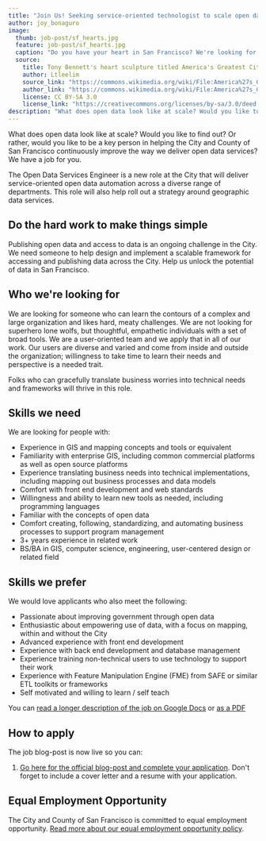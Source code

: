 ```yaml
---
title: "Join Us! Seeking service-oriented technologist to scale open data"
author: joy_bonaguro
image:
  thumb: job-post/sf_hearts.jpg
  feature: job-post/sf_hearts.jpg
  caption: "Do you have your heart in San Francisco? We're looking for someone who can bring a lot of heart to a big job."
  source:
    title: Tony Bennett's heart sculpture titled America's Greatest City By The Bay
    author: Ltleelim
    source_link: "https://commons.wikimedia.org/wiki/File:America%27s_Greatest_City_By_The_Bay_at_Union_Square,_San_Francisco,_CA.jpg"
    author_link: "https://commons.wikimedia.org/wiki/File:America%27s_Greatest_City_By_The_Bay_at_Union_Square,_San_Francisco,_CA.jpg"
    license: CC BY-SA 3.0
    license_link: "https://creativecommons.org/licenses/by-sa/3.0/deed.en"
description: "What does open data look like at scale? Would you like to find out? Or rather, would you like to be a key person in helping the City and County of San Francisco continuously improve the way in which we deliver open data services for all of the various users of open data? We have a job for you."
---
```

What does open data look like at scale? Would you like to find out? Or rather, would you like to be a key person in helping the City and County of San Francisco continuously improve the way we deliver open data services? We have a job for you.

The Open Data Services Engineer is a new role at the City that will deliver service-oriented open data automation across a diverse range of departments. This role will also help roll out a strategy around geographic data services.

## Do the hard work to make things simple
Publishing open data and access to data is an ongoing challenge in the City. We need someone to help design and implement a scalable framework for accessing and publishing data across the City. Help us unlock the potential of data in San Francisco.

## Who we're looking for
We are looking for someone who can learn the contours of a complex and large organization and likes hard, meaty challenges. We are not looking for superhero lone wolfs, but thoughtful, empathetic individuals with a set of broad tools. We are a user-oriented team and we apply that in all of our work. Our users are diverse and varied and come from inside and outside the organization; willingness to take time to learn their needs and perspective is a needed trait.

Folks who can gracefully translate business worries into technical needs and frameworks will thrive in this role.

## Skills we need
We are looking for people with:

 - Experience in GIS and mapping concepts and tools or equivalent
 - Familiarity with enterprise GIS, including common commercial platforms as well as open source platforms
 - Experience translating business needs into technical implementations, including mapping out business processes and data models
 - Comfort with front end development and web standards
 - Willingness and ability to learn new tools as needed, including programming languages
 - Familiar with the concepts of open data
 - Comfort creating, following, standardizing, and automating business processes to support program management
 - 3+ years experience in related work
 - BS/BA in GIS, computer science, engineering, user-centered design or related field

## Skills we prefer
We would love applicants who also meet the following:

 - Passionate about improving government through open data
 - Enthusiastic about empowering use of data, with a focus on mapping, within and without the City
 - Advanced experience with front end development
 - Experience with back end development and database management
 - Experience training non-technical users to use technology to support their work
 - Experience with Feature Manipulation Engine (FME) from SAFE or similar ETL toolkits or frameworks
 - Self motivated and willing to learn / self teach

You can [read a longer description of the job on Google Docs](https://docs.google.com/document/d/1Z2dxCeDVedmH3Z5Cvs_x-z1cygePjJoI8saPKjJUS9Q/edit?usp=sharing) or [as a PDF](https://docs.google.com/document/d/1Z2dxCeDVedmH3Z5Cvs_x-z1cygePjJoI8saPKjJUS9Q/export?format=pdf)

## How to apply

The job blog-post is now live so you can:

 1. [Go here for the official blog-post and complete your application](http://www.jobaps.com/SF/sup/bulpreview.asp?R1=PEX&R2=1043&R3=066002). Don't forget to include a cover letter and a resume with your application.

## Equal Employment Opportunity
The City and County of San Francisco is committed to equal employment opportunity. [Read more about our equal employment opportunity policy](http://www.sfdhr.org/index.aspx?page=33).